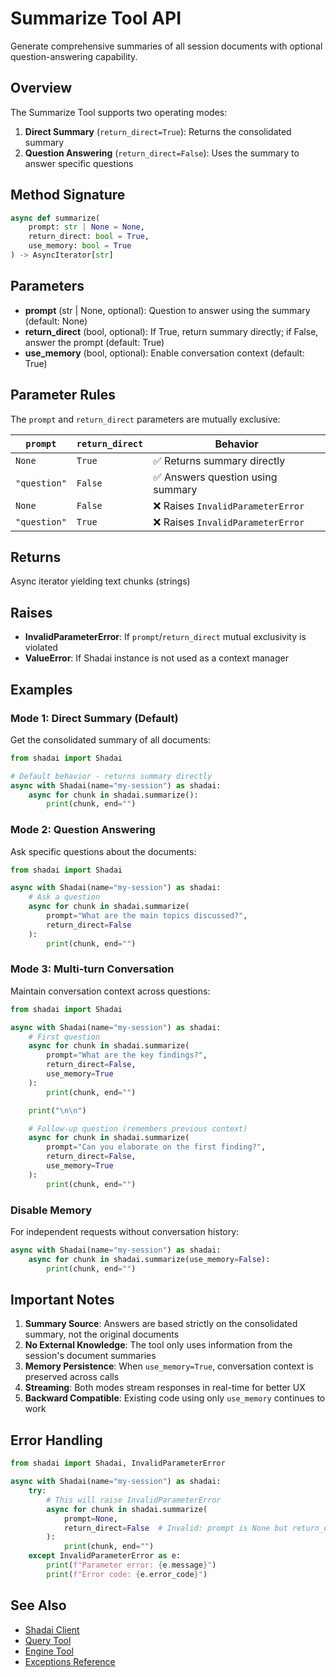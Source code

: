 # Summarize Tool API

Generate comprehensive summaries of all session documents with optional question-answering capability.

## Overview

The Summarize Tool supports two operating modes:

1. **Direct Summary** (`return_direct=True`): Returns the consolidated summary
2. **Question Answering** (`return_direct=False`): Uses the summary to answer specific questions

## Method Signature

```python
async def summarize(
    prompt: str | None = None,
    return_direct: bool = True,
    use_memory: bool = True
) -> AsyncIterator[str]
```

## Parameters

- **prompt** (str | None, optional): Question to answer using the summary (default: None)
- **return_direct** (bool, optional): If True, return summary directly; if False, answer the prompt (default: True)
- **use_memory** (bool, optional): Enable conversation context (default: True)

## Parameter Rules

The `prompt` and `return_direct` parameters are mutually exclusive:

| `prompt` | `return_direct` | Behavior |
|----------|----------------|----------|
| `None` | `True` | ✅ Returns summary directly |
| `"question"` | `False` | ✅ Answers question using summary |
| `None` | `False` | ❌ Raises `InvalidParameterError` |
| `"question"` | `True` | ❌ Raises `InvalidParameterError` |

## Returns

Async iterator yielding text chunks (strings)

## Raises

- **InvalidParameterError**: If `prompt`/`return_direct` mutual exclusivity is violated
- **ValueError**: If Shadai instance is not used as a context manager

## Examples

### Mode 1: Direct Summary (Default)

Get the consolidated summary of all documents:

```python
from shadai import Shadai

# Default behavior - returns summary directly
async with Shadai(name="my-session") as shadai:
    async for chunk in shadai.summarize():
        print(chunk, end="")
```

### Mode 2: Question Answering

Ask specific questions about the documents:

```python
from shadai import Shadai

async with Shadai(name="my-session") as shadai:
    # Ask a question
    async for chunk in shadai.summarize(
        prompt="What are the main topics discussed?",
        return_direct=False
    ):
        print(chunk, end="")
```

### Mode 3: Multi-turn Conversation

Maintain conversation context across questions:

```python
from shadai import Shadai

async with Shadai(name="my-session") as shadai:
    # First question
    async for chunk in shadai.summarize(
        prompt="What are the key findings?",
        return_direct=False,
        use_memory=True
    ):
        print(chunk, end="")

    print("\n\n")

    # Follow-up question (remembers previous context)
    async for chunk in shadai.summarize(
        prompt="Can you elaborate on the first finding?",
        return_direct=False,
        use_memory=True
    ):
        print(chunk, end="")
```

### Disable Memory

For independent requests without conversation history:

```python
async with Shadai(name="my-session") as shadai:
    async for chunk in shadai.summarize(use_memory=False):
        print(chunk, end="")
```

## Important Notes

1. **Summary Source**: Answers are based strictly on the consolidated summary, not the original documents
2. **No External Knowledge**: The tool only uses information from the session's document summaries
3. **Memory Persistence**: When `use_memory=True`, conversation context is preserved across calls
4. **Streaming**: Both modes stream responses in real-time for better UX
5. **Backward Compatible**: Existing code using only `use_memory` continues to work

## Error Handling

```python
from shadai import Shadai, InvalidParameterError

async with Shadai(name="my-session") as shadai:
    try:
        # This will raise InvalidParameterError
        async for chunk in shadai.summarize(
            prompt=None,
            return_direct=False  # Invalid: prompt is None but return_direct is False
        ):
            print(chunk, end="")
    except InvalidParameterError as e:
        print(f"Parameter error: {e.message}")
        print(f"Error code: {e.error_code}")
```

## See Also

- [Shadai Client](shadai-client.md)
- [Query Tool](query-tool.md)
- [Engine Tool](engine-tool.md)
- [Exceptions Reference](exceptions.md)
